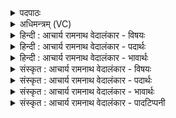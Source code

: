 <details><summary>पदपाठः</summary>

अ꣣य꣢म्। वा꣣म्। म꣡धु꣢꣯मत्तमः। सु꣣तः꣢। सो꣡मः꣢꣯। दि꣡वि꣢꣯ष्टिषु। तं। अ꣣श्विना। पिबतम्। तिरो꣡अ꣢ह्न्यम्। ति꣣रः꣢। अ꣣ह्न्यम्। धत्त꣢म्। र꣡त्ना꣢꣯नि। दा꣣शु꣡षे꣢। ३०६।
</details>

<details><summary>अधिमन्त्रम् (VC)</summary>

- इन्द्रः
- प्रस्कण्वः काण्वः
- बृहती
- मध्यमः
- ऐन्द्रं काण्डम्
</details>

<details><summary>हिन्दी : आचार्य रामनाथ वेदालंकार - विषयः</summary>

अगले मन्त्र में इन्द्र परमात्मा से अधिष्ठित आत्मा और मनरूप अथवा इन्द्र राजा से अधिष्ठित अध्यापक और उपदेशकरूप अश्विनों से याचना की गयी है।
</details>

<details><summary>हिन्दी : आचार्य रामनाथ वेदालंकार - पदार्थः</summary>

पदार्थान्वयभाषाः -  हे (अश्विना) आत्मा और मन रूप अथवा अध्यापक और उपदेशक रूप अश्वी देवो ! (दिविष्टिषु) अध्यात्म-दीप्ति के यज्ञों में अथवा व्यवहार-यज्ञों में (अयम्) यह (मधुमत्तमः) अत्यन्त मधुर (सोमः) ज्ञान, कर्म, श्रद्धा, शान्ति आदि का रस अथवा सोमादि ओषधियों का रस (वाम्) तुम्हारे लिए (सुतः) मैंने तैयार किया है। (तिरोअह्न्यम्) पवित्रता में दिन को भी तिरस्कृत करनेवाले अर्थात् उज्ज्वल दिन से भी अधिक पवित्र (तम्) उस रस को, तुम (पिबतम्) पान करो, और (दाशुषे) देनेवाले मुझ यजमान के लिए (रत्नानि) उत्कृष्ट प्रेरणा, उत्कृष्ट संकल्प, उत्कृष्ट शिक्षा, उत्कृष्ट उपदेश आदि बहुमूल्य रमणीय धन (धत्तम्) प्रदान करो ॥४॥ इस मन्त्र में श्लेषालङ्कार है ॥४॥
</details>

<details><summary>हिन्दी : आचार्य रामनाथ वेदालंकार - भावार्थः</summary>

भावार्थभाषाः -  मन के शिवसंकल्पपूर्वक जीवात्मा जिस ज्ञान, कर्म, श्रद्धा, भक्ति आदि को परमात्मा के प्रति अर्पण की बुद्धि से करता है, वह बहुत फलदायक होता है। उसी प्रकार राष्ट्र में अध्यापक और उपदेशक के यथायोग्य सत्कार से उनके पास से बहुत अधिक ज्ञान, विज्ञान आदि प्राप्त किया जा सकता है ॥४॥
</details>

<details><summary>संस्कृत : आचार्य रामनाथ वेदालंकार - विषयः</summary>

अथेन्द्रेण परमात्मनाऽधिष्ठितौ आत्ममनोरूपौ, इन्द्रेण राज्ञाऽधिष्ठितौ अध्यापकोपदेशकरूपौ वाऽश्विनौ प्रार्थ्येते।१
</details>

<details><summary>संस्कृत : आचार्य रामनाथ वेदालंकार - पदार्थः</summary>

पदार्थान्वयभाषाः -  हे (अश्विना) अश्विनौ, आत्ममनसी अध्यापकोपदेशकौ वा। (दिविष्टिषु३) अध्यात्मद्युतियज्ञेषु व्यवहारयज्ञेषु वा। दिवुरत्र द्युत्यर्थो व्यवहारार्थश्च, तदर्थेष्वेतयोरर्थयोरपि परिगणनात्। ‘दिविष्टिषु दिव एषणेषु’, इति निरुक्तम् ६।२२। (अयम्) एषः (मधुमत्तमः) अतिशयमधुरः (सोमः) ज्ञान-कर्म-श्रद्धा-शान्त्यादिरसः सोमाद्योषधिरसो वा (वाम्) युवाभ्याम् (सुतः) मयाऽभिषुतः अस्ति। (तिरोअह्न्यम्४) पवित्रतायाम् अह्नोऽपि तिरस्कर्तारम्, उज्ज्वलाद् दिवसादप्यधिकं पवित्रम्। तिरस्करोति अहः यः स तिरोअहः, स एव तिरोअह्न्यः। स्वार्थे यत्। ‘प्रकृत्यान्तः पादमव्यपरे’ अ० ६।१।११५ इति प्रकृतिभावः। अव्ययपूर्वपदप्रकृतिस्वरत्वम्। (तम्) रसम्, युवाम् (पिबतम्) आस्वादयतम्, (दाशुषे) दत्तवते च मह्यं यजमानाय (रत्नानि) सत्प्रेरणसत्संकल्पसच्छिक्षणसदुपदेशादिरूपाणि महार्घाणि रमणीयानि धनानि। रत्नानां रमणीयानां धनानाम् इति निरुक्तम्। ७।१५। (धत्तम्) प्रयच्छतम् ॥४॥ अत्र अर्थश्लेषालङ्कारः ॥४॥
</details>

<details><summary>संस्कृत : आचार्य रामनाथ वेदालंकार - भावार्थः</summary>

भावार्थभाषाः -  मनसः शिवसंकल्पपूर्वकं जीवात्मना यज्ज्ञानकर्मश्रद्धाभक्त्यादिकं परमात्मार्पणबुद्ध्या क्रियते तद् बहुफलदायकं जायते। तथैव राष्ट्रेऽध्यापकोपदेशकयोर्यथायोग्यसत्कारेण तत्सकाशाद् बहुज्ञानविज्ञानादिकं प्राप्तुं शक्यते ॥४॥५
</details>

<details><summary>संस्कृत : आचार्य रामनाथ वेदालंकार - पादटिप्पनी</summary>

टिप्पणी:   १. एषापि ऋग् यद्यप्यश्विसम्बद्धा, तथाप्यस्या देवता इन्द्रः परिगणितः। इन्द्राधीनत्वादश्विनोः तयोः स्तुत्यापीन्द्र एव स्तुतः इति समाधेयम्। ऋग्वेदे त्वस्या ऋचः साक्षाद् अश्विनावेव देवते पठिते। २. ऋ० १।४७।१ देवते अश्विनौ। ‘सोमो दिविष्टिषु’ इत्यत्र ‘सोम ऋतावृधा’ इति पाठः। ३. दिवं याभिर्गम्यते ता दिविष्टयः स्वर्गफलाः ज्योतिष्टोमाद्याः। यागसंयोगसंपत्तिरित्यर्थः—इति वि०। दिविष्टिषु यज्ञेषु—इति भ०। दिव एषणेषु यज्ञेषु—इति सा०। ४. तिरोअह्न्यम् तृतीयसवनिकम्। अथवा तिर इति प्राप्तनाम। अहनि भवः अह्न्यः। प्राप्ते यागाहनि भवः तिरोअह्न्यः—इति वि०। तिरः सतः इति प्राप्तस्य नामनी। प्राप्ते सुत्याहे भवः तम्—इति भ०। तिरो अह्न्यम् तिरोभूते पूर्वस्मिन् दिनेऽभिषुतम्—इति सा०। ऋ० १।४५।१० भाष्ये सायण एवमाह—“पूर्वस्मिन् अह्नि अभिषुतो यः सोमः उत्तरेऽहनि हूयते तस्यैतन्नामधेयम्” इति। “तिरश्च तदहश्च तिरोहः तस्मिन् भवम्”, इति ऋ० १।४७।१ भाष्ये द०। ५. ऋग्वेदभाष्ये दयानन्दर्षिर्मन्त्रमेतं सभासेनाधीशयोः पक्षे व्याख्यातवान्।
</details>